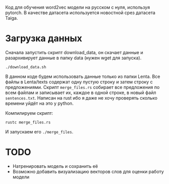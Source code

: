 Код для обучения word2vec модели на русском с нуля, используя pytorch.
В качестве датасета используется новостной срез датасета Taiga.
# Загрузка данных
Сначала запустить скрипт download_data, он скачает данные и разархивирует данные в папку data (нужен wget для запуска). 
```
./download_data.sh
```
В данном коде будем использовать данные только из папки Lenta.
Все файлы в Lenta/texts содержат одну пустую строку и затем строку с предложениями.
Скрипт `merge_files.rs` собирает все предложения по всем файлам и записывает их, каждое в одной строке, в новый файл `sentences.txt`.
Написан на rust ибо я даже не хочу проверять сколько времени уйдёт на это у python.

Компилируем скрипт:
```
rustc merge_files.rs
```
И запускаем его `./merge_files`.

# TODO
* Натренировать модель и сохранить её
* Возможно добавить визуализацию векторов слов для оценки работу модели
